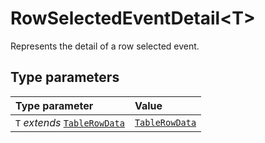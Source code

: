 # RowSelectedEventDetail\<T\>

Represents the detail of a row selected event.

## Type parameters

| Type parameter | Value |
| :------ | :------ |
| `T` *extends* [`TableRowData`](../type-aliases/TableRowData.md) | [`TableRowData`](../type-aliases/TableRowData.md) |
